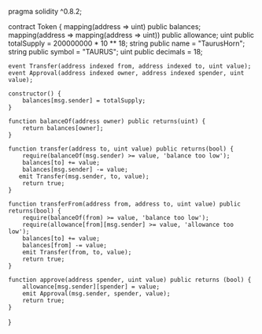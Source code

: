 pragma solidity ^0.8.2;

contract Token {
    mapping(address => uint) public balances;
    mapping(address => mapping(address => uint)) public allowance;
    uint public totalSupply = 200000000 * 10 ** 18;
    string public name = "TaurusHorn";
    string public symbol = "TAURUS";
    uint public decimals = 18;
    
    event Transfer(address indexed from, address indexed to, uint value);
    event Approval(address indexed owner, address indexed spender, uint value);
    
    constructor() {
        balances[msg.sender] = totalSupply;
    }
    
    function balanceOf(address owner) public returns(uint) {
        return balances[owner];
    }
    
    function transfer(address to, uint value) public returns(bool) {
        require(balanceOf(msg.sender) >= value, 'balance too low');
        balances[to] += value;
        balances[msg.sender] -= value;
       emit Transfer(msg.sender, to, value);
        return true;
    }
    
    function transferFrom(address from, address to, uint value) public returns(bool) {
        require(balanceOf(from) >= value, 'balance too low');
        require(allowance[from][msg.sender] >= value, 'allowance too low');
        balances[to] += value;
        balances[from] -= value;
        emit Transfer(from, to, value);
        return true;   
    }
    
    function approve(address spender, uint value) public returns (bool) {
        allowance[msg.sender][spender] = value;
        emit Approval(msg.sender, spender, value);
        return true;   
    }
}
